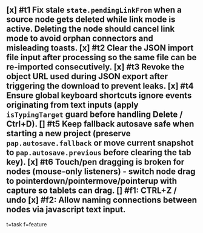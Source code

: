 ﻿[x] #t1 Fix stale `state.pendingLinkFrom` when a source node gets deleted while link mode is active. Deleting the node should cancel link mode to avoid orphan connectors and misleading toasts.
[x] #t2 Clear the JSON import file input after processing so the same file can be re-imported consecutively.
[x] #t3 Revoke the object URL used during JSON export after triggering the download to prevent leaks.
[x] #t4 Ensure global keyboard shortcuts ignore events originating from text inputs (apply `isTypingTarget` guard before handling Delete / Ctrl+D).
[] #t5 Keep fallback autosave safe when starting a new project (preserve `pap.autosave.fallback` or move current snapshot to `pap.autosave.previous` before clearing the tab key).
[x] #t6 Touch/pen dragging is broken for nodes (mouse-only listeners) - switch node drag to pointerdown/pointermove/pointerup with capture so tablets can drag.
[] #f1: CTRL+Z / undo
[x] #f2: Allow naming connections between nodes via javascript text input.
---
t=task
f=feature

